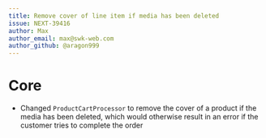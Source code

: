 ```yaml
---
title: Remove cover of line item if media has been deleted
issue: NEXT-39416
author: Max
author_email: max@swk-web.com
author_github: @aragon999
---
```

# Core
* Changed `ProductCartProcessor` to remove the cover of a product if the media has been deleted, which would otherwise result in an error if the customer tries to complete the order
